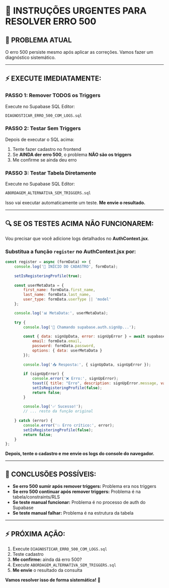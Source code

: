 # 🚨 INSTRUÇÕES URGENTES PARA RESOLVER ERRO 500

## **🎯 PROBLEMA ATUAL**
O erro 500 persiste mesmo após aplicar as correções. Vamos fazer um diagnóstico sistemático.

---

## **⚡ EXECUTE IMEDIATAMENTE:**

### **PASSO 1: Remover TODOS os Triggers**
Execute no Supabase SQL Editor:
```sql
DIAGNOSTICAR_ERRO_500_COM_LOGS.sql
```

### **PASSO 2: Testar Sem Triggers**  
Depois de executar o SQL acima:
1. Tente fazer cadastro no frontend
2. Se **AINDA der erro 500**, o problema **NÃO são os triggers**
3. Me confirme se ainda deu erro

### **PASSO 3: Testar Tabela Diretamente**
Execute no Supabase SQL Editor:
```sql
ABORDAGEM_ALTERNATIVA_SEM_TRIGGERS.sql
```

Isso vai executar automaticamente um teste. **Me envie o resultado.**

---

## **🔍 SE OS TESTES ACIMA NÃO FUNCIONAREM:**

Vou precisar que você adicione logs detalhados no **AuthContext.jsx**.

### **Substitua a função `register` no AuthContext.jsx por:**

```javascript
const register = async (formData) => {
    console.log('🚀 INÍCIO DO CADASTRO', formData);
    
    setIsRegisteringProfile(true);
    
    const userMetaData = {
        first_name: formData.first_name,
        last_name: formData.last_name,
        user_type: formData.userType || 'model'
    };

    console.log('📊 MetaData:', userMetaData);
    
    try {
        console.log('🔐 Chamando supabase.auth.signUp...');
        
        const { data: signUpData, error: signUpError } = await supabase.auth.signUp({
            email: formData.email,
            password: formData.password,
            options: { data: userMetaData }
        });
        
        console.log('📥 Resposta:', { signUpData, signUpError });
        
        if (signUpError) {
            console.error('❌ Erro:', signUpError);
            toast({ title: "Erro", description: signUpError.message, variant: "destructive" });
            setIsRegisteringProfile(false);
            return false;
        }
        
        console.log('✅ Sucesso!');
        // ... resto da função original
        
    } catch (error) {
        console.error('💥 Erro crítico:', error);
        setIsRegisteringProfile(false);
        return false;
    }
};
```

**Depois, tente o cadastro e me envie os logs do console do navegador.**

---

## **🎯 CONCLUSÕES POSSÍVEIS:**

- **Se erro 500 sumir após remover triggers:** Problema era nos triggers
- **Se erro 500 continuar após remover triggers:** Problema é na tabela/constraints/RLS  
- **Se teste manual funcionar:** Problema é no processo de auth do Supabase
- **Se teste manual falhar:** Problema é na estrutura da tabela

---

## **⚡ PRÓXIMA AÇÃO:**

1. Execute `DIAGNOSTICAR_ERRO_500_COM_LOGS.sql`
2. Teste cadastro
3. **Me confirme:** ainda dá erro 500?
4. Execute `ABORDAGEM_ALTERNATIVA_SEM_TRIGGERS.sql` 
5. **Me envie** o resultado da consulta

**Vamos resolver isso de forma sistemática!** 🎯 